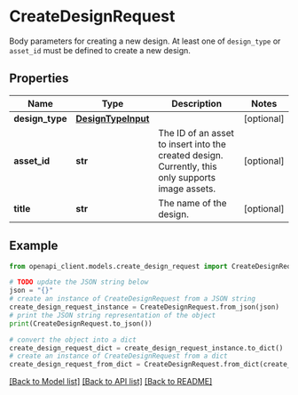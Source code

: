 # CreateDesignRequest

Body parameters for creating a new design. At least one of `design_type` or `asset_id` must be defined to create a new design.

## Properties

Name | Type | Description | Notes
------------ | ------------- | ------------- | -------------
**design_type** | [**DesignTypeInput**](DesignTypeInput.md) |  | [optional] 
**asset_id** | **str** | The ID of an asset to insert into the created design. Currently, this only supports image assets. | [optional] 
**title** | **str** | The name of the design. | [optional] 

## Example

```python
from openapi_client.models.create_design_request import CreateDesignRequest

# TODO update the JSON string below
json = "{}"
# create an instance of CreateDesignRequest from a JSON string
create_design_request_instance = CreateDesignRequest.from_json(json)
# print the JSON string representation of the object
print(CreateDesignRequest.to_json())

# convert the object into a dict
create_design_request_dict = create_design_request_instance.to_dict()
# create an instance of CreateDesignRequest from a dict
create_design_request_from_dict = CreateDesignRequest.from_dict(create_design_request_dict)
```
[[Back to Model list]](../README.md#documentation-for-models) [[Back to API list]](../README.md#documentation-for-api-endpoints) [[Back to README]](../README.md)


